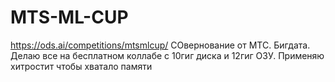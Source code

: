 # MTS-ML-CUP
https://ods.ai/competitions/mtsmlcup/
СОвернование от МТС. Бигдата. Делаю все на бесплатном коллабе с 10гиг диска и 12гиг ОЗУ.
Применяю хитростит чтобы хватало памяти
